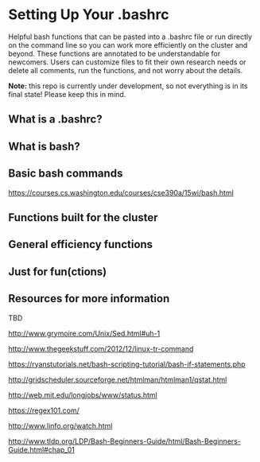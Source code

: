 # Setting Up Your .bashrc
Helpful bash functions that can be pasted into a .bashrc file or run directly on the command line so you can work more efficiently on the cluster and beyond. These functions are annotated to be understandable for newcomers. Users can customize files to fit their own research needs or delete all comments, run the functions, and not worry about the details.

**Note:** this repo is currently under development, so not everything is in its final state! Please keep this in mind.

## What is a .bashrc?

## What is bash?

## Basic bash commands
https://courses.cs.washington.edu/courses/cse390a/15wi/bash.html

## Functions built for the cluster

## General efficiency functions

## Just for fun(ctions)

## Resources for more information

TBD

http://www.grymoire.com/Unix/Sed.html#uh-1

http://www.thegeekstuff.com/2012/12/linux-tr-command

https://ryanstutorials.net/bash-scripting-tutorial/bash-if-statements.php

http://gridscheduler.sourceforge.net/htmlman/htmlman1/qstat.html

http://web.mit.edu/longjobs/www/status.html

https://regex101.com/

http://www.linfo.org/watch.html

http://www.tldp.org/LDP/Bash-Beginners-Guide/html/Bash-Beginners-Guide.html#chap_01
